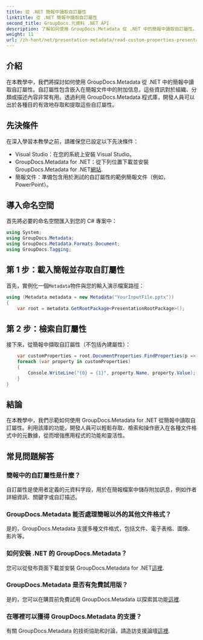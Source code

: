 ```yaml
---
title: 從 .NET 簡報中讀取自訂屬性
linktitle: 從 .NET 簡報中讀取自訂屬性
second_title: GroupDocs.元資料 .NET API
description: 了解如何使用 GroupDocs.Metadata 從 .NET 中的簡報中讀取自訂屬性。有效地存取和檢索元資料。
weight: 11
url: /zh-hant/net/presentation-metadata/read-custom-properties-presentations/
---
```

## 介紹
在本教學中，我們將探討如何使用 GroupDocs.Metadata 從 .NET 中的簡報中讀取自訂屬性。自訂屬性包含嵌入在簡報文件中的附加信息，這些資訊對於組織、分類或描述內容非常有用。透過利用 GroupDocs.Metadata 程式庫，開發人員可以出於各種目的有效地存取和提取這些自訂屬性。
## 先決條件
在深入學習本教學之前，請確保您已設定以下先決條件：
- Visual Studio：在您的系統上安裝 Visual Studio。
-  GroupDocs.Metadata for .NET：從下列位置下載並安裝 GroupDocs.Metadata for .NET[網站](https://releases.groupdocs.com/metadata/net/).
- 簡報文件：準備包含用於測試的自訂屬性的範例簡報文件（例如，PowerPoint）。

## 導入命名空間
首先將必要的命名空間匯入到您的 C# 專案中：
```csharp
using System;
using GroupDocs.Metadata;
using GroupDocs.Metadata.Formats.Document;
using GroupDocs.Tagging;
```
## 第 1 步：載入簡報並存取自訂屬性
首先，實例化一個`Metadata`物件與您的輸入演示檔案路徑：
```csharp
using (Metadata metadata = new Metadata("YourInputFile.pptx"))
{
    var root = metadata.GetRootPackage<PresentationRootPackage>();
```
## 第 2 步：檢索自訂屬性
接下來，從簡報中擷取自訂屬性（不包括內建屬性）：
```csharp
    var customProperties = root.DocumentProperties.FindProperties(p => !p.Tags.Contains(Tags.Document.BuiltIn));
    foreach (var property in customProperties)
    {
        Console.WriteLine("{0} = {1}", property.Name, property.Value);
    }
}
```

## 結論
在本教學中，我們示範如何使用 GroupDocs.Metadata for .NET 從簡報中讀取自訂屬性。利用該庫的功能，開發人員可以輕鬆存取、檢索和操作嵌入在各種文件格式中的元數據，從而增強應用程式的功能和靈活性。

## 常見問題解答
### 簡報中的自訂屬性是什麼？
自訂屬性是使用者定義的元資料字段，用於在簡報檔案中儲存附加訊息，例如作者詳細資訊、關鍵字或自訂描述。
### GroupDocs.Metadata 能否處理簡報以外的其他文件格式？
是的，GroupDocs.Metadata 支援多種文件格式，包括文件、電子表格、圖像、影片等。
### 如何安裝 .NET 的 GroupDocs.Metadata？
您可以從發布頁面下載並安裝 GroupDocs.Metadata for .NET[這裡](https://releases.groupdocs.com/metadata/net/).
### GroupDocs.Metadata 是否有免費試用版？
是的，您可以在購買前免費試用 GroupDocs.Metadata 以探索其功能[這裡](https://releases.groupdocs.com/).
### 在哪裡可以獲得 GroupDocs.Metadata 的支援？
有關 GroupDocs.Metadata 的技術協助和討論，請造訪支援論壇[這裡](https://forum.groupdocs.com/c/metadata/14).
